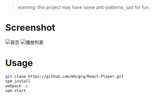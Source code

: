 

> warning: this project may have some anti-patterns, just for fun.

# Screenshot
![首页](http://ww1.sinaimg.cn/large/0060lm7Tgw1f3oc3xe42aj30m80qkaiy.jpg)
![播放列表](http://ww4.sinaimg.cn/large/0060lm7Tgw1f3oc3ytl2mj30qa0y0wq6.jpg)
# Usage

```bash
git clone https://github.com/mhcgrq/React-Player.git
npm install
webpack -p
npm start
``` 


